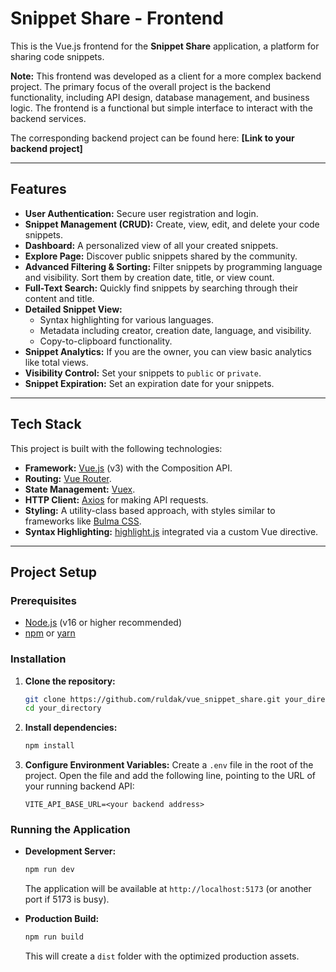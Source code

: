# Snippet Share - Frontend

This is the Vue.js frontend for the **Snippet Share** application, a platform for sharing code snippets.

**Note:** This frontend was developed as a client for a more complex backend project. The primary focus of the overall project is the backend functionality, including API design, database management, and business logic. The frontend is a functional but simple interface to interact with the backend services.

The corresponding backend project can be found here: **[Link to your backend project]**

---

## Features

*   **User Authentication:** Secure user registration and login.
*   **Snippet Management (CRUD):** Create, view, edit, and delete your code snippets.
*   **Dashboard:** A personalized view of all your created snippets.
*   **Explore Page:** Discover public snippets shared by the community.
*   **Advanced Filtering & Sorting:** Filter snippets by programming language and visibility. Sort them by creation date, title, or view count.
*   **Full-Text Search:** Quickly find snippets by searching through their content and title.
*   **Detailed Snippet View:**
    *   Syntax highlighting for various languages.
    *   Metadata including creator, creation date, language, and visibility.
    *   Copy-to-clipboard functionality.
*   **Snippet Analytics:** If you are the owner, you can view basic analytics like total views.
*   **Visibility Control:** Set your snippets to `public`  or `private`.
*   **Snippet Expiration:** Set an expiration date for your snippets.

---

## Tech Stack

This project is built with the following technologies:

*   **Framework:** [Vue.js](https://vuejs.org/) (v3) with the Composition API.
*   **Routing:** [Vue Router](https://router.vuejs.org/).
*   **State Management:** [Vuex](https://vuex.vuejs.org/).
*   **HTTP Client:** [Axios](https://axios-http.com/) for making API requests.
*   **Styling:** A utility-class based approach, with styles similar to frameworks like [Bulma CSS](https://bulma.io/).
*   **Syntax Highlighting:** [highlight.js](https://highlightjs.org/) integrated via a custom Vue directive.

---

## Project Setup

### Prerequisites

*   [Node.js](https://nodejs.org/) (v16 or higher recommended)
*   [npm](https://www.npmjs.com/) or [yarn](https://yarnpkg.com/)

### Installation

1.  **Clone the repository:**
    ```bash
    git clone https://github.com/ruldak/vue_snippet_share.git your_directory
    cd your_directory
    ```

2.  **Install dependencies:**
    ```bash
    npm install
    ```

3.  **Configure Environment Variables:**
    Create a `.env` file in the root of the project. Open the file and add the following line, pointing to the URL of your running backend API:
    ```
    VITE_API_BASE_URL=<your backend address>
    ```

### Running the Application

*   **Development Server:**
    ```bash
    npm run dev
    ```
    The application will be available at `http://localhost:5173` (or another port if 5173 is busy).

*   **Production Build:**
    ```bash
    npm run build
    ```
    This will create a `dist` folder with the optimized production assets.